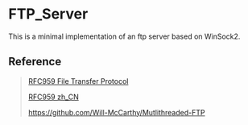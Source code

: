 # FTP_Server
This is a minimal implementation of an ftp server based on WinSock2.
## Reference
> [RFC959 File Transfer Protocol](https://www.rfc-editor.org/rfc/rfc959)
>
> [RFC959 zh_CN](https://github.com/sixsixQAQ/doc)
>
> https://github.com/Will-McCarthy/Mutlithreaded-FTP
